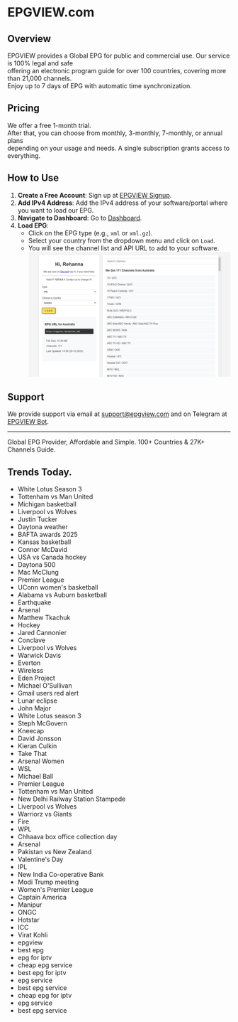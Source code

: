 # EPGVIEW.com



## Overview
EPGVIEW provides a Global EPG for public and commercial use. Our service is 100% legal and safe\
offering an electronic program guide for over 100 countries, covering more than 21,000 channels.\
Enjoy up to 7 days of EPG with automatic time synchronization.

## Pricing
We offer a free 1-month trial. \
After that, you can choose from monthly, 3-monthly, 7-monthly, or annual plans \
depending on your usage and needs. A single subscription grants access to everything.

## How to Use
1. **Create a Free Account**: Sign up at [EPGVIEW Signup](https://epgview.com/signup.php).
2. **Add IPv4 Address**: Add the IPv4 address of your software/portal where you want to load our EPG.
3. **Navigate to Dashboard**: Go to [Dashboard](https://epgview.com/dashboard.php).
4. **Load EPG**:
   - Click on the EPG type (e.g., `xml` or `xml.gz`).
   - Select your country from the dropdown menu and click on `Load`.
   - You will see the channel list and API URL to add to your software.
![EPGVIEW](img/dashboard.png)
## Support
We provide support via email at [support@epgview.com](mailto:support@epgview.com) and on Telegram at [EPGVIEW Bot](https://t.me/epgview_bot).

---

Global EPG Provider, Affordable and Simple. 100+ Countries & 27K+ Channels Guide.

## Trends Today.

- White Lotus Season 3
- Tottenham vs Man United
- Michigan basketball
- Liverpool vs Wolves
- Justin Tucker
- Daytona weather
- BAFTA awards 2025
- Kansas basketball
- Connor McDavid
- USA vs Canada hockey
- Daytona 500
- Mac McClung
- Premier League
- UConn women's basketball
- Alabama vs Auburn basketball
- Earthquake
- Arsenal
- Matthew Tkachuk
- Hockey
- Jared Cannonier
- Conclave
- Liverpool vs Wolves
- Warwick Davis
- Everton
- Wireless
- Eden Project
- Michael O'Sullivan
- Gmail users red alert
- Lunar eclipse
- John Major
- White Lotus season 3
- Steph McGovern
- Kneecap
- David Jonsson
- Kieran Culkin
- Take That
- Arsenal Women
- WSL
- Michael Ball
- Premier League
- Tottenham vs Man United
- New Delhi Railway Station Stampede
- Liverpool vs Wolves
- Warriorz vs Giants
- Fire
- WPL
- Chhaava box office collection day
- Arsenal
- Pakistan vs New Zealand
- Valentine's Day
- IPL
- New India Co-operative Bank
- Modi Trump meeting
- Women's Premier League
- Captain America
- Manipur
- ONGC
- Hotstar
- ICC
- Virat Kohli
- epgview
- best epg
- epg for iptv
- cheap epg service
- best epg for iptv
- epg service
- best epg service
- cheap epg for iptv
- epg service
- best epg service
